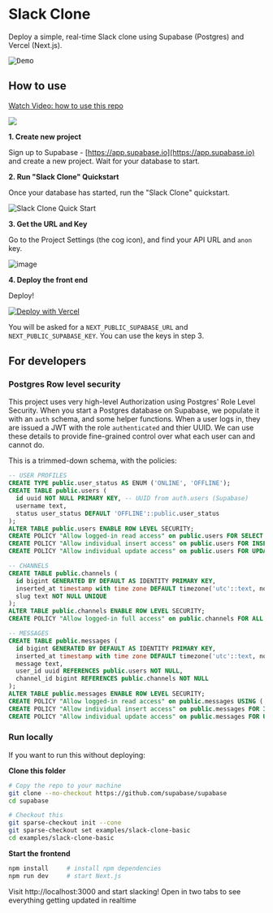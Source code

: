 # Slack Clone

Deploy a simple, real-time Slack clone using Supabase (Postgres) and Vercel (Next.js).

<p>
<kbd>
<img src="https://media.giphy.com/media/J07U8iblJhlKDqZOxV/giphy.gif" alt="Demo"/>
</kbd>
</p>


## How to use

<a href="https://www.loom.com/share/31eec9b656e44b8d87c88bde8a465676"> <p>Watch Video: how to use this repo</p> <img style="max-width:300px;" src="https://cdn.loom.com/sessions/thumbnails/31eec9b656e44b8d87c88bde8a465676-with-play.gif"> </a>

**1. Create new project**

Sign up to Supabase - [https://app.supabase.io](https://app.supabase.io) and create a new project. Wait for your database to start.

**2. Run "Slack Clone" Quickstart**

Once your database has started, run the "Slack Clone" quickstart.

![Slack Clone Quick Start](https://user-images.githubusercontent.com/10214025/88916135-1b1d7a00-d298-11ea-82e7-e2c18314e805.png)

**3. Get the URL and Key**

Go to the Project Settings (the cog icon), and find your API URL and `anon` key.

![image](https://user-images.githubusercontent.com/10214025/88916245-528c2680-d298-11ea-8a71-708f93e1ce4f.png)

**4. Deploy the front end**

Deploy!

[![Deploy with Vercel](https://vercel.com/button)](https://vercel.com/import/git?s=https%3A%2F%2Fgithub.com%2Fsupabase%2Fsupabase%2Ftree%2Fmaster%2Fexamples%2Fslack-clone&env=NEXT_PUBLIC_SUPABASE_URL,NEXT_PUBLIC_SUPABASE_KEY&envDescription=Find%20the%20Supabase%20URL%20and%20key%20in%20the%20your%20auto-generated%20docs%20at%20app.supabase.io&project-name=supabase-slack-clone&repo-name=supabase-slack-clone)

You will be asked for a `NEXT_PUBLIC_SUPABASE_URL` and `NEXT_PUBLIC_SUPABASE_KEY`. You can use the keys in step 3.


## For developers

### Postgres Row level security

This project uses very high-level Authorization using Postgres' Role Level Security. 
When you start a Postgres database on Supabase, we populate it with an `auth` schema, and some helper functions.
When a user logs in, they are issued a JWT with the role `authenticated` and thier UUID. 
We can use these details to provide fine-grained control over what each user can and cannot do.

This is a trimmed-down schema, with the policies:

```sql
-- USER PROFILES
CREATE TYPE public.user_status AS ENUM ('ONLINE', 'OFFLINE');
CREATE TABLE public.users (
  id uuid NOT NULL PRIMARY KEY, -- UUID from auth.users (Supabase)
  username text,
  status user_status DEFAULT 'OFFLINE'::public.user_status
);
ALTER TABLE public.users ENABLE ROW LEVEL SECURITY;
CREATE POLICY "Allow logged-in read access" on public.users FOR SELECT USING ( auth.role() = 'authenticated' );
CREATE POLICY "Allow individual insert access" on public.users FOR INSERT WITH CHECK ( auth.uid() = id );
CREATE POLICY "Allow individual update access" on public.users FOR UPDATE USING ( auth.uid() = id );

-- CHANNELS
CREATE TABLE public.channels (
  id bigint GENERATED BY DEFAULT AS IDENTITY PRIMARY KEY,
  inserted_at timestamp with time zone DEFAULT timezone('utc'::text, now()) NOT NULL,
  slug text NOT NULL UNIQUE
);
ALTER TABLE public.channels ENABLE ROW LEVEL SECURITY;
CREATE POLICY "Allow logged-in full access" on public.channels FOR ALL USING ( auth.role() = 'authenticated' );

-- MESSAGES
CREATE TABLE public.messages (
  id bigint GENERATED BY DEFAULT AS IDENTITY PRIMARY KEY,
  inserted_at timestamp with time zone DEFAULT timezone('utc'::text, now()) NOT NULL,
  message text,
  user_id uuid REFERENCES public.users NOT NULL,
  channel_id bigint REFERENCES public.channels NOT NULL
);
ALTER TABLE public.messages ENABLE ROW LEVEL SECURITY;
CREATE POLICY "Allow logged-in read access" on public.messages USING ( auth.role() = 'authenticated' );
CREATE POLICY "Allow individual insert access" on public.messages FOR INSERT WITH CHECK ( auth.uid() = user_id );
CREATE POLICY "Allow individual update access" on public.messages FOR UPDATE USING ( auth.uid() = user_id );
```


### Run locally

If you want to run this without deploying: 

**Clone this folder**

```sh
# Copy the repo to your machine
git clone --no-checkout https://github.com/supabase/supabase
cd supabase

# Checkout this 
git sparse-checkout init --cone
git sparse-checkout set examples/slack-clone-basic
cd examples/slack-clone-basic
```

**Start the frontend**

```sh
npm install     # install npm dependencies
npm run dev     # start Next.js
```

Visit http://localhost:3000 and start slacking! Open in two tabs to see everything getting updated in realtime


